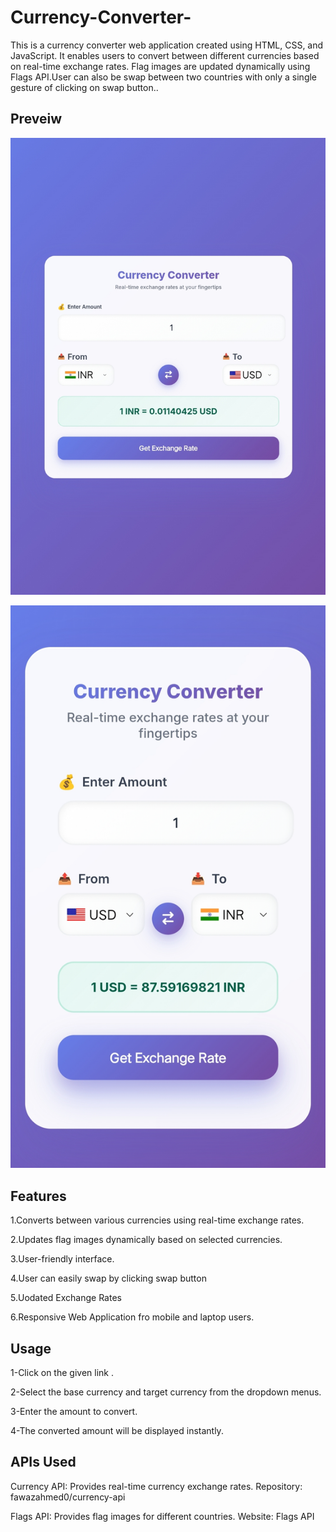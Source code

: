 # Currency-Converter-

This is a currency converter web application created using HTML, CSS, and JavaScript. It enables users to convert between different currencies based on real-time exchange rates. Flag images are updated dynamically using Flags API.User can also be swap between two countries with only a single gesture of clicking on swap button..

## Preveiw
![image alt](https://raw.githubusercontent.com/Ujjawal442025/Currency-Converter-/6a03419fe8bf0a137f6cfd9cd38237e3dda08c3d/IMG_20250827_143442.jpg)

![image alt](https://raw.githubusercontent.com/Ujjawal442025/Currency-Converter-/74a3c2d5b12fd7f1d55d1b9792f7fa3e3a585faa/IMG_20250827_143515.jpg)
## Features
  1.Converts between various currencies using real-time exchange rates.
  
  2.Updates flag images dynamically based on selected currencies.
  
  3.User-friendly interface.
  
  4.User can easily swap by clicking swap button 
  
  5.Uodated Exchange Rates

  6.Responsive Web Application fro mobile and laptop users.
## Usage
1-Click on the given link .

2-Select the base currency and target currency from the dropdown menus.

3-Enter the amount to convert.

4-The converted amount will be displayed instantly.

## APIs Used
Currency API: Provides real-time currency exchange rates.
Repository: fawazahmed0/currency-api

Flags API: Provides flag images for different countries.
Website: Flags API
